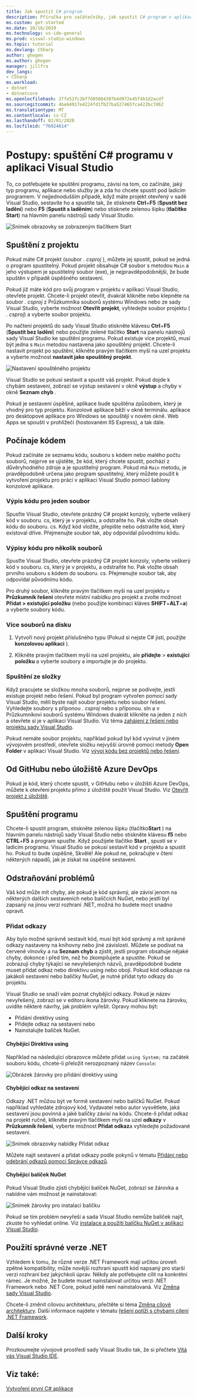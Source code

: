 ```yaml
---
title: Jak spustit C# program
description: Příručka pro začátečníky, jak spustit C# program v aplikaci Visual Studio.
ms.custom: get-started
ms.date: 10/16/2019
ms.technology: vs-ide-general
ms.prod: visual-studio-windows
ms.topic: tutorial
ms.devlang: CSharp
author: ghogen
ms.author: ghogen
manager: jillfra
dev_langs:
- CSharp
ms.workload:
- dotnet
- dotnetcore
ms.openlocfilehash: 2ffe52fc2bf7d05084307b4d972e45f4b1d2acdf
ms.sourcegitcommit: 4be64917e4224fd1fb27ba527465fca422bc7d62
ms.translationtype: MT
ms.contentlocale: cs-CZ
ms.lasthandoff: 02/01/2020
ms.locfileid: "76924614"
---
```

# <a name="how-to-run-a-c-program-in-visual-studio"></a>Postupy: spuštění C# programu v aplikaci Visual Studio

To, co potřebujete ke spuštění programu, závisí na tom, co začínáte, jaký typ programu, aplikace nebo služby je a zda ho chcete spustit pod ladicím programem. V nejjednodušším případě, když máte projekt otevřený v sadě Visual Studio, sestavíte ho a spustíte tak, že stisknete **Ctrl**+**F5** (**Spustit bez ladění**) nebo **F5** (**Spustit s laděním**) nebo stisknete zelenou šipku (**tlačítko Start**) na hlavním panelu nástrojů sady Visual Studio.

![Snímek obrazovky se zobrazeným tlačítkem Start](media/vs-start-button.png)

## <a name="starting-from-a-project"></a>Spuštění z projektu

Pokud máte C# projekt (soubor *. csproj* ), můžete jej spustit, pokud se jedná o program spustitelný. Pokud projekt obsahuje C# soubor s metodou `Main` a jeho výstupem je spustitelný soubor (exe), je nejpravděpodobnější, že bude spuštěn v případě úspěšného sestavení.

Pokud již máte kód pro svůj program v projektu v aplikaci Visual Studio, otevřete projekt. Chcete-li projekt otevřít, dvakrát klikněte nebo klepněte na soubor *. csproj* z Průzkumníka souborů systému Windows nebo ze sady Visual Studio, vyberte možnost **Otevřít projekt**, vyhledejte soubor projektu ( *. csproj*) a vyberte soubor projektu.

Po načtení projektů do sady Visual Studio stiskněte klávesu **Ctrl**+**F5** (**Spustit bez ladění**) nebo použijte zelené tlačítko **Start** na panelu nástrojů sady Visual Studio ke spuštění programu.  Pokud existuje více projektů, musí být jedna s `Main` metodou nastavena jako spouštěný projekt. Chcete-li nastavit projekt po spuštění, klikněte pravým tlačítkem myši na uzel projektu a vyberte možnost **nastavit jako spouštěný projekt**.

![Nastavení spouštěného projektu](media/set-as-startup-project.png)

Visual Studio se pokusí sestavit a spustit váš projekt.  Pokud dojde k chybám sestavení, zobrazí se výstup sestavení v okně **výstup** a chyby v okně **Seznam chyb** .

Pokud je sestavení úspěšné, aplikace bude spuštěna způsobem, který je vhodný pro typ projektu. Konzolové aplikace běží v okně terminálu. aplikace pro desktopové aplikace pro Windows se spouštějí v novém okně. Web Apps se spouští v prohlížeči (hostovaném IIS Express), a tak dále.

## <a name="starting-from-code"></a>Počínaje kódem

Pokud začínáte ze seznamu kódu, souboru s kódem nebo malého počtu souborů, nejprve se ujistěte, že kód, který chcete spustit, pochází z důvěryhodného zdroje a je spustitelný program. Pokud má `Main` metodu, je pravděpodobně určena jako program spustitelný, který můžete použít k vytvoření projektu pro práci v aplikaci Visual Studio pomocí šablony konzolové aplikace.

### <a name="code-listing-for-a-single-file"></a>Výpis kódu pro jeden soubor

Spusťte Visual Studio, otevřete prázdný C# projekt konzoly, vyberte veškerý kód v souboru. cs, který je v projektu, a odstraňte ho. Pak vložte obsah kódu do souboru. cs. Když kód vložíte, přepište nebo odstraňte kód, který existoval dříve. Přejmenujte soubor tak, aby odpovídal původnímu kódu.

### <a name="code-listings-for-a-few-files"></a>Výpisy kódu pro několik souborů

Spusťte Visual Studio, otevřete prázdný C# projekt konzoly, vyberte veškerý kód v souboru. cs, který je v projektu, a odstraňte ho. Pak vložte obsah prvního souboru s kódem do souboru. cs. Přejmenujte soubor tak, aby odpovídal původnímu kódu. 

Pro druhý soubor, klikněte pravým tlačítkem myši na uzel projektu v **Průzkumník řešení** otevřete místní nabídku pro projekt a zvolte možnost **Přidat > existující položku** (nebo použijte kombinaci kláves **SHIFT**+**ALT**+**a**) a vyberte soubory kódu.

### <a name="multiple-files-on-disk"></a>Více souborů na disku

1. Vytvoří nový projekt příslušného typu (Pokud si nejste C# jistí, použijte **konzolovou aplikaci** ).

2. Klikněte pravým tlačítkem myši na uzel projektu, ale **přidejte** > **existující položku** a vyberte soubory a importujte je do projektu.  

### <a name="starting-from-a-folder"></a>Spuštění ze složky

Když pracujete se složkou mnoha souborů, nejprve se podívejte, jestli existuje projekt nebo řešení.  Pokud byl program vytvořen pomocí sady Visual Studio, měli byste najít soubor projektu nebo soubor řešení. Vyhledejte soubory s příponou *. csproj* nebo s příponou. sln a v Průzkumníkovi souborů systému Windows dvakrát klikněte na jeden z nich a otevřete si je v aplikaci Visual Studio. Viz téma [zahájení z řešení nebo projektu sady Visual Studio](#starting-from-a-project).

Pokud nemáte soubor projektu, například pokud byl kód vyvinut v jiném vývojovém prostředí, otevřete složku nejvyšší úrovně pomocí metody **Open Folder** v aplikaci Visual Studio. Viz [vývoj kódu bez projektů nebo řešení](../../ide/develop-code-in-visual-studio-without-projects-or-solutions.md).

## <a name="starting-from-a-github-or-azure-devops-repo"></a>Od GitHubu nebo úložiště Azure DevOps

Pokud je kód, který chcete spustit, v GitHubu nebo v úložišti Azure DevOps, můžete k otevření projektu přímo z úložiště použít Visual Studio. Viz [Otevřít projekt z úložiště](../tutorial-open-project-from-repo.md).

## <a name="run-the-program"></a>Spuštění programu

Chcete-li spustit program, stiskněte zelenou šipku (tlačítko**Start** ) na hlavním panelu nástrojů sady Visual Studio nebo stiskněte klávesu **f5** nebo **CTRL**+**F5** a program spusťte. Když použijete tlačítko **Start** , spustí se v ladicím programu.  Visual Studio se pokusí sestavit kód v projektu a spustit ho.  Pokud to bude úspěšné, Skvělé! Ale pokud ne, pokračujte v čtení některých nápadů, jak je získat na úspěšné sestavení.

## <a name="troubleshooting"></a>Odstraňování problémů

Váš kód může mít chyby, ale pokud je kód správný, ale závisí jenom na některých dalších sestaveních nebo balíčcích NuGet, nebo jestli byl zapsaný na jinou verzi rozhraní .NET, možná ho budete moct snadno opravit.

### <a name="add-references"></a>Přidat odkazy

Aby bylo možné správně sestavit kód, musí být kód správný a mít správné odkazy nastaveny na knihovny nebo jiné závislosti. Můžete se podívat na červené vlnovky a na **Seznam chyb** a zjistit, jestli program obsahuje nějaké chyby, dokonce i před tím, než ho zkompilujete a spustíte. Pokud se zobrazují chyby týkající se nevyřešených názvů, pravděpodobně budete muset přidat odkaz nebo direktivu using nebo obojí. Pokud kód odkazuje na jakákoli sestavení nebo balíčky NuGet, je nutné přidat tyto odkazy do projektu.

Visual Studio se snaží vám poznat chybějící odkazy. Pokud je název nevyřešený, zobrazí se v editoru ikona žárovky. Pokud kliknete na žárovku, uvidíte některé návrhy, jak problém vyřešit. Opravy mohou být:

- Přidání direktivy using
- Přidejte odkaz na sestavení nebo
- Nainstalujte balíček NuGet.

#### <a name="missing-using-directive"></a>Chybějící Direktiva using

Například na následující obrazovce můžete přidat `using System;` na začátek souboru kódu, chcete-li přeložit nerozpoznaný název `Console`:

![Obrázek žárovky pro přidání direktivy using](media/name-does-not-exist2.png)

#### <a name="missing-assembly-reference"></a>Chybějící odkaz na sestavení

Odkazy .NET můžou být ve formě sestavení nebo balíčků NuGet. Pokud například vyhledáte zdrojový kód, Vydavatel nebo autor vysvětlete, jaká sestavení jsou povinná a jaké balíčky závisí na kódu. Chcete-li přidat odkaz na projekt ručně, klikněte pravým tlačítkem myši na uzel **odkazy** v **Průzkumník řešení**, vyberte možnost **Přidat odkaz**a vyhledejte požadované sestavení.

![Snímek obrazovky nabídky Přidat odkaz](media/add-reference.png)

Můžete najít sestavení a přidat odkazy podle pokynů v tématu [Přidání nebo odebrání odkazů pomocí Správce odkazů](../../ide/how-to-add-or-remove-references-by-using-the-reference-manager.md).

#### <a name="missing-nuget-package"></a>Chybějící balíček NuGet

Pokud Visual Studio zjistí chybějící balíček NuGet, zobrazí se žárovka a nabídne vám možnost je nainstalovat:

![Snímek žárovky pro instalaci balíčku](media/lightbulb-add-package.png)

Pokud se tím problém nevyřeší a sada Visual Studio nemůže balíček najít, zkuste ho vyhledat online. Viz [instalace a použití balíčku NuGet v aplikaci Visual Studio](/nuget/quickstart/install-and-use-a-package-in-visual-studio).

## <a name="use-the-right-version-of-net"></a>Použití správné verze .NET

Vzhledem k tomu, že různé verze .NET Framework mají určitou úroveň zpětné kompatibility, může novější rozhraní spustit kód napsaný pro starší verzi rozhraní bez jakýchkoli úprav. Někdy ale potřebujete cílit na konkrétní rámec. Je možné, že budete muset nainstalovat určitou verzi .NET Framework nebo .NET Core, pokud ještě není nainstalovaná. Viz [Změna sady Visual Studio](../../install/modify-visual-studio.md).

Chcete-li změnit cílovou architekturu, přečtěte si téma [Změna cílové architektury](../../ide/visual-studio-multi-targeting-overview.md#select-a-target-framework-version). Další informace najdete v tématu [řešení potíží s chybami cílení .NET Framework](../../msbuild/troubleshooting-dotnet-framework-targeting-errors.md).

## <a name="next-steps"></a>Další kroky

Prozkoumejte vývojové prostředí sady Visual Studio tak, že si přečtete [Vítá vás Visual Studio IDE](../visual-studio-ide.md).

## <a name="see-also"></a>Viz také:

[Vytvoření první C# aplikace](tutorial-console.md)
